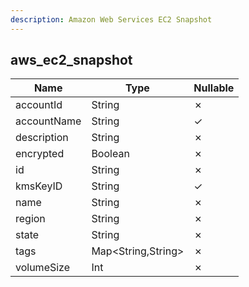 ```yaml
---
description: Amazon Web Services EC2 Snapshot
---
```

aws_ec2_snapshot
----------------

| **Name**    | **Type**           | **Nullable** |
| ----------- | ------------------ | ------------ |
| accountId   | String             | &cross;      |
| accountName | String             | &check;      |
| description | String             | &cross;      |
| encrypted   | Boolean            | &cross;      |
| id          | String             | &cross;      |
| kmsKeyID    | String             | &check;      |
| name        | String             | &cross;      |
| region      | String             | &cross;      |
| state       | String             | &cross;      |
| tags        | Map<String,String> | &cross;      |
| volumeSize  | Int                | &cross;      |
